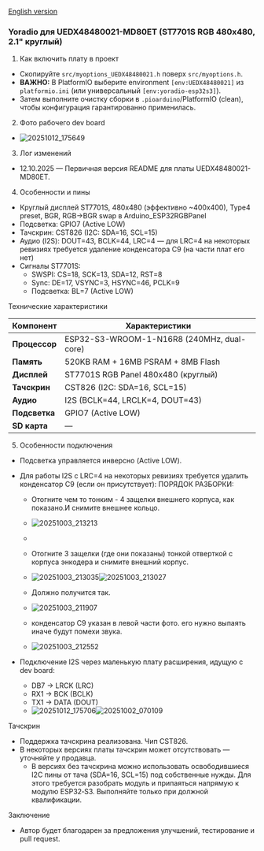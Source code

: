[English version](README_UEDX48480021_english.md)

### Yoradio для UEDX48480021-MD80ET (ST7701S RGB 480x480, 2.1" круглый)

1) Как включить плату в проект

- Скопируйте `src/myoptions_UEDX48480021.h` поверх `src/myoptions.h`.
- **ВАЖНО:** В PlatformIO выберите environment `[env:UEDX48480021]` из `platformio.ini` (или универсальный `[env:yoradio-esp32s3]`).
- Затем выполните очистку сборки в `.pioarduino`/PlatformIO (clean), чтобы конфигурация гарантированно применилась.

2) Фото рабочего dev board

- ![20251012_175649](https://github.com/user-attachments/assets/f06130b1-4985-4aac-a4c8-4d64715574f6)


3) Лог изменений

- 12.10.2025 — Первичная версия README для платы UEDX48480021-MD80ET.

4) Особенности и пины

- Круглый дисплей ST7701S, 480x480 (эффективно ~400x400), Type4 preset, BGR, RGB→BGR swap в Arduino_ESP32RGBPanel
- Подсветка: GPIO7 (Active LOW)
- Тачскрин: CST826 (I2C: SDA=16, SCL=15)
- Аудио (I2S): DOUT=43, BCLK=44, LRC=4 — для LRC=4 на некоторых ревизиях требуется удаление конденсатора C9 (на части плат его нет)
- Сигналы ST7701S:
  - SWSPI: CS=18, SCK=13, SDA=12, RST=8
  - Sync: DE=17, VSYNC=3, HSYNC=46, PCLK=9
  - Подсветка: BL=7 (Active LOW)

Технические характеристики

| Компонент | Характеристики |
|-----------|----------------|
| **Процессор** | ESP32-S3-WROOM-1-N16R8 (240MHz, dual-core) |
| **Память** | 520KB RAM + 16MB PSRAM + 8MB Flash |
| **Дисплей** | ST7701S RGB Panel 480x480 (круглый) |
| **Тачскрин** | CST826 (I2C: SDA=16, SCL=15) |
| **Аудио** | I2S (BCLK=44, LRCLK=4, DOUT=43) |
| **Подсветка** | GPIO7 (Active LOW) |
| **SD карта** | — |

5) Особенности подключения

- Подсветка управляется инверсно (Active LOW).
- Для работы I2S с LRC=4 на некоторых ревизиях требуется удалить конденсатор C9 (если он присутствует):
  ПОРЯДОК РАЗБОРКИ:
    -  Отогните чем то тонким -  4 защелки внешнего корпуса, как показано.И снимите внешнее кольцо.
  -  ![20251003_213213](https://github.com/user-attachments/assets/8be70571-9024-4a63-91a6-3c2394c92d2a)
  -  
   -  Отогните 3 защелки (где они показаны) тонкой отверткой с корпуса энкодера и снимите внешний корпус. 
  -  ![20251003_213035](https://github.com/user-attachments/assets/e1b6acf0-c527-4daa-b166-3ff372f00699)![20251003_213027](https://github.com/user-attachments/assets/0d730ca2-a490-4c5f-b240-656071dcc73e)
   

   -  Должно получится так.
  -  ![20251003_211907](https://github.com/user-attachments/assets/ddeb0397-27bf-4f21-93d8-5b0cc2094198)
  -  конденсатор C9 указан в левой части фото. его нужно выпаять иначе будут помехи звука.
  -  ![20251003_212552](https://github.com/user-attachments/assets/2bbd5d59-d398-4760-97ba-eb520bfc0b2a)
  

- Подключение I2S через маленькую плату расширения, идущую с dev board:
  - DB7 → LRCK (LRC)
  - RX1 → BCK (BCLK)
  - TX1 → DATA (DOUT)
  - ![20251012_175706](https://github.com/user-attachments/assets/2b1d9067-b890-4dd8-9816-b73f115dcd0d)![20251002_070109](https://github.com/user-attachments/assets/aee614b5-7fed-4b88-acdc-973f90691559)



Тачскрин

- Поддержка тачскрина реализована. Чип CST826.
- В некоторых версиях платы тачскрин может отсутствовать — уточняйте у продавца.
  - В версиях без тачскрина можно использовать освободившиеся I2C пины от тача (SDA=16, SCL=15) под собственные нужды. Для этого требуется разобрать модуль и припаяться напрямую к модулю ESP32‑S3. Выполняйте только при должной квалификации.

Заключение

- Автор будет благодарен за предложения улучшений, тестирование и pull request.
